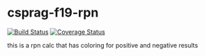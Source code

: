 # csprag-f19-rpn
[![Build Status](https://travis-ci.org/kemptona/csprag-f19-rpn.svg?branch=master)](https://travis-ci.org/kemptona/csprag-f19-rpn)
[![Coverage Status](https://coveralls.io/repos/github/kemptona/csprag-f19-rpn/badge.svg)](https://coveralls.io/github/kemptona/csprag-f19-rpn)



this is a rpn calc that has coloring for positive and negative results
